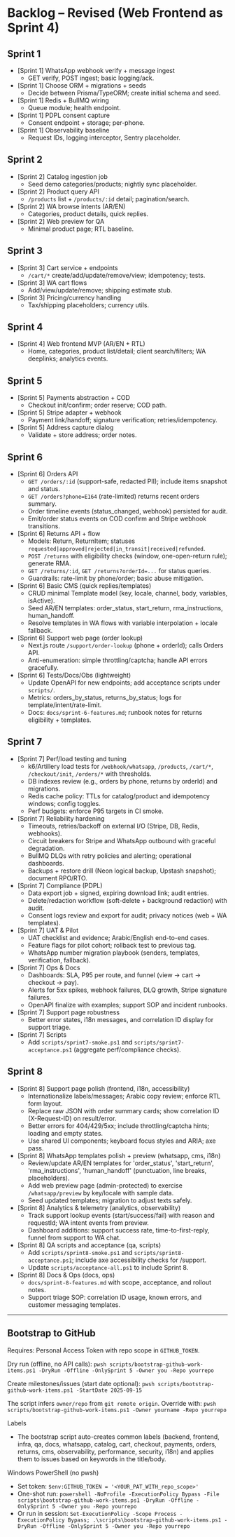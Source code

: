 # Backlog – Revised (Web Frontend as Sprint 4)

## Sprint 1
- [Sprint 1] WhatsApp webhook verify + message ingest
  - GET verify, POST ingest; basic logging/ack.
- [Sprint 1] Choose ORM + migrations + seeds
  - Decide between Prisma/TypeORM; create initial schema and seed.
- [Sprint 1] Redis + BullMQ wiring
  - Queue module; health endpoint.
- [Sprint 1] PDPL consent capture
  - Consent endpoint + storage; per-phone.
- [Sprint 1] Observability baseline
  - Request IDs, logging interceptor, Sentry placeholder.

## Sprint 2
- [Sprint 2] Catalog ingestion job
  - Seed demo categories/products; nightly sync placeholder.
- [Sprint 2] Product query API
  - `/products` list + `/products/:id` detail; pagination/search.
- [Sprint 2] WA browse intents (AR/EN)
  - Categories, product details, quick replies.
- [Sprint 2] Web preview for QA
  - Minimal product page; RTL baseline.

## Sprint 3
- [Sprint 3] Cart service + endpoints
  - `/cart/*` create/add/update/remove/view; idempotency; tests.
- [Sprint 3] WA cart flows
  - Add/view/update/remove; shipping estimate stub.
- [Sprint 3] Pricing/currency handling
  - Tax/shipping placeholders; currency utils.

## Sprint 4
- [Sprint 4] Web frontend MVP (AR/EN + RTL)
  - Home, categories, product list/detail; client search/filters; WA deeplinks; analytics events.

## Sprint 5
- [Sprint 5] Payments abstraction + COD
  - Checkout init/confirm; order reserve; COD path.
- [Sprint 5] Stripe adapter + webhook
  - Payment link/handoff; signature verification; retries/idempotency.
- [Sprint 5] Address capture dialog
  - Validate + store address; order notes.

## Sprint 6
- [Sprint 6] Orders API
  - `GET /orders/:id` (support-safe, redacted PII); include items snapshot and status.
  - `GET /orders?phone=E164` (rate-limited) returns recent orders summary.
  - Order timeline events (status_changed, webhook) persisted for audit.
  - Emit/order status events on COD confirm and Stripe webhook transitions.
- [Sprint 6] Returns API + flow
  - Models: Return, ReturnItem; statuses `requested|approved|rejected|in_transit|received|refunded`.
  - `POST /returns` with eligibility checks (window, one-open-return rule); generate RMA.
  - `GET /returns/:id`, `GET /returns?orderId=...` for status queries.
  - Guardrails: rate-limit by phone/order; basic abuse mitigation.
- [Sprint 6] Basic CMS (quick replies/templates)
  - CRUD minimal Template model (key, locale, channel, body, variables, isActive).
  - Seed AR/EN templates: order_status, start_return, rma_instructions, human_handoff.
  - Resolve templates in WA flows with variable interpolation + locale fallback.
- [Sprint 6] Support web page (order lookup)
  - Next.js route `/support/order-lookup` (phone + orderId); calls Orders API.
  - Anti-enumeration: simple throttling/captcha; handle API errors gracefully.
- [Sprint 6] Tests/Docs/Obs (lightweight)
  - Update OpenAPI for new endpoints; add acceptance scripts under `scripts/`.
  - Metrics: orders_by_status, returns_by_status; logs for template/intent/rate-limit.
  - Docs: `docs/sprint-6-features.md`; runbook notes for returns eligibility + templates.

## Sprint 7
- [Sprint 7] Perf/load testing and tuning
  - k6/Artillery load tests for `/webhook/whatsapp`, `/products`, `/cart/*`, `/checkout/init`, `/orders/*` with thresholds.
  - DB indexes review (e.g., orders by phone, returns by orderId) and migrations.
  - Redis cache policy: TTLs for catalog/product and idempotency windows; config toggles.
  - Perf budgets: enforce P95 targets in CI smoke.
- [Sprint 7] Reliability hardening
  - Timeouts, retries/backoff on external I/O (Stripe, DB, Redis, webhooks).
  - Circuit breakers for Stripe and WhatsApp outbound with graceful degradation.
  - BullMQ DLQs with retry policies and alerting; operational dashboards.
  - Backups + restore drill (Neon logical backup, Upstash snapshot); document RPO/RTO.
- [Sprint 7] Compliance (PDPL)
  - Data export job + signed, expiring download link; audit entries.
  - Delete/redaction workflow (soft-delete + background redaction) with audit.
  - Consent logs review and export for audit; privacy notices (web + WA templates).
- [Sprint 7] UAT & Pilot
  - UAT checklist and evidence; Arabic/English end-to-end cases.
  - Feature flags for pilot cohort; rollback test to previous tag.
  - WhatsApp number migration playbook (senders, templates, verification, fallback).
- [Sprint 7] Ops & Docs
  - Dashboards: SLA, P95 per route, and funnel (view → cart → checkout → pay).
  - Alerts for 5xx spikes, webhook failures, DLQ growth, Stripe signature failures.
  - OpenAPI finalize with examples; support SOP and incident runbooks.
- [Sprint 7] Support page robustness
  - Better error states, i18n messages, and correlation ID display for support triage.
- [Sprint 7] Scripts
  - Add `scripts/sprint7-smoke.ps1` and `scripts/sprint7-acceptance.ps1` (aggregate perf/compliance checks).

## Sprint 8
- [Sprint 8] Support page polish (frontend, i18n, accessibility)
  - Internationalize labels/messages; Arabic copy review; enforce RTL form layout.
  - Replace raw JSON with order summary cards; show correlation ID (X-Request-ID) on result/error.
  - Better errors for 404/429/5xx; include throttling/captcha hints; loading and empty states.
  - Use shared UI components; keyboard focus styles and ARIA; axe pass.
- [Sprint 8] WhatsApp templates polish + preview (whatsapp, cms, i18n)
  - Review/update AR/EN templates for 'order_status', 'start_return', 'rma_instructions', 'human_handoff' (punctuation, line breaks, placeholders).
  - Add web preview page (admin-protected) to exercise `/whatsapp/preview` by key/locale with sample data.
  - Seed updated templates; migration to adjust texts safely.
- [Sprint 8] Analytics & telemetry (analytics, observability)
  - Track support lookup events (start/success/fail) with reason and requestId; WA intent events from preview.
  - Dashboard additions: support success rate, time-to-first-reply, funnel from support to WA chat.
- [Sprint 8] QA scripts and acceptance (qa, scripts)
  - Add `scripts/sprint8-smoke.ps1` and `scripts/sprint8-acceptance.ps1`; include axe accessibility checks for /support.
  - Update `scripts/acceptance-all.ps1` to include Sprint 8.
- [Sprint 8] Docs & Ops (docs, ops)
  - `docs/sprint-8-features.md` with scope, acceptance, and rollout notes.
  - Support triage SOP: correlation ID usage, known errors, and customer messaging templates.

---
## Bootstrap to GitHub
Requires: Personal Access Token with repo scope in `GITHUB_TOKEN`.

Dry run (offline, no API calls):
`pwsh scripts/bootstrap-github-work-items.ps1 -DryRun -Offline -OnlySprint 5 -Owner you -Repo yourrepo`

Create milestones/issues (start date optional):
`pwsh scripts/bootstrap-github-work-items.ps1 -StartDate 2025-09-15`

The script infers `owner/repo` from `git remote origin`. Override with:
`pwsh scripts/bootstrap-github-work-items.ps1 -Owner yourname -Repo yourrepo`

Labels
- The bootstrap script auto-creates common labels (backend, frontend, infra, qa, docs, whatsapp, catalog, cart, checkout, payments, orders, returns, cms, observability, performance, security, i18n) and applies them to issues based on keywords in the title/body.

Windows PowerShell (no pwsh)
- Set token: `$env:GITHUB_TOKEN = '<YOUR_PAT_WITH_repo_scope>'`
- One-shot run: `powershell -NoProfile -ExecutionPolicy Bypass -File scripts\bootstrap-github-work-items.ps1 -DryRun -Offline -OnlySprint 5 -Owner you -Repo yourrepo`
- Or run in session: `Set-ExecutionPolicy -Scope Process -ExecutionPolicy Bypass; .\scripts\bootstrap-github-work-items.ps1 -DryRun -Offline -OnlySprint 5 -Owner you -Repo yourrepo`
